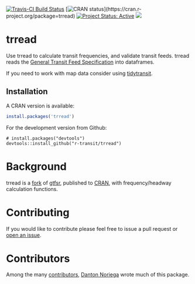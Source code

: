 [![Travis-CI Build
Status](https://travis-ci.com/r-transit/trread.svg?branch=master)](https://travis-ci.com/r-transit/trread)
[![CRAN
status](http://www.r-pkg.org/badges/version-ago/trread?)](https://cran.r-project.org/package=trread)
[![Project Status: Active](http://www.repostatus.org/badges/latest/active.svg)](http://www.repostatus.org/#active) 
[![](https://cranlogs.r-pkg.org/badges/trread)](https://cran.r-project.org/package=trread)

# trread

Use trread to calculate transit
frequencies, and validate transit feeds. trread reads the [General Transit Feed Specification](http://gtfs.org/) into dataframes.

If you need to work with map data consider using [tidytransit](https://github.com/r-transit/trread/).

## Installation

A CRAN version is available:

``` r
install.packages('trread')
```

For the development version from Github:

```
# install.packages("devtools")
devtools::install_github("r-transit/trread")
```

# Background

trread is a
[fork](https://en.wikipedia.org/wiki/Fork_\(software_development\)) of
[gtfsr](https://github.com/ropensci/gtfsr), published to
[CRAN](https://cran.r-project.org/), with frequency/headway calculation
functions. 

# Contributing

If you would like to contribute please feel free to issue a pull request or [open an issue](https://github.com/r-transit/trread/issues/new).

# Contributors

Among the many
[contributors](https://github.com/r-transit/trread/graphs/contributors),
[Danton Noriega](https://github.com/dantonnoriega) wrote much of this
package.
